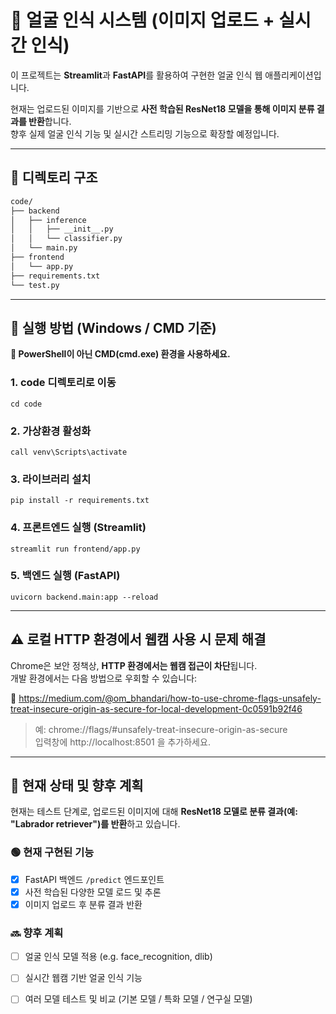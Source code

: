 # 🧠 얼굴 인식 시스템 (이미지 업로드 + 실시간 인식)

이 프로젝트는 **Streamlit**과 **FastAPI**를 활용하여 구현한 얼굴 인식 웹 애플리케이션입니다.

현재는 업로드된 이미지를 기반으로 **사전 학습된 ResNet18 모델을 통해 이미지 분류 결과를 반환**합니다.  
향후 실제 얼굴 인식 기능 및 실시간 스트리밍 기능으로 확장할 예정입니다.

---

## 📁 디렉토리 구조
```bash
code/
├── backend
│   ├── inference
│   │   ├── __init__.py
│   │   └── classifier.py
│   └── main.py
├── frontend
│   └── app.py
├── requirements.txt
└── test.py
```

---

## 🚀 실행 방법 (Windows / CMD 기준)

**🧭 PowerShell이 아닌 CMD(cmd.exe) 환경을 사용하세요.**

### 1. code 디렉토리로 이동
```
cd code
```
### 2. 가상환경 활성화
```
call venv\Scripts\activate
```
### 3. 라이브러리 설치
```
pip install -r requirements.txt
```
### 4. 프론트엔드 실행 (Streamlit)
```
streamlit run frontend/app.py
```
### 5. 백엔드 실행 (FastAPI)
```
uvicorn backend.main:app --reload
```

---

## ⚠️ 로컬 HTTP 환경에서 웹캠 사용 시 문제 해결

Chrome은 보안 정책상, **HTTP 환경에서는 웹캠 접근이 차단**됩니다.  
개발 환경에서는 다음 방법으로 우회할 수 있습니다:

🔗 https://medium.com/@om_bhandari/how-to-use-chrome-flags-unsafely-treat-insecure-origin-as-secure-for-local-development-0c0591b92f46

> 예: chrome://flags/#unsafely-treat-insecure-origin-as-secure  
> 입력창에 http://localhost:8501 을 추가하세요.

---

## 📌 현재 상태 및 향후 계획

현재는 테스트 단계로, 업로드된 이미지에 대해 **ResNet18 모델로 분류 결과(예: "Labrador retriever")를 반환**하고 있습니다.

### 🟢 현재 구현된 기능
- [x] FastAPI 백엔드 `/predict` 엔드포인트
- [x] 사전 학습된 다양한 모델 로드 및 추론
- [x] 이미지 업로드 후 분류 결과 반환

### 🔜 향후 계획
- [ ] 얼굴 인식 모델 적용 (e.g. face_recognition, dlib)
- [ ] 실시간 웹캠 기반 얼굴 인식 기능
- [ ] 여러 모델 테스트 및 비교 (기본 모델 / 특화 모델 / 연구실 모델)

